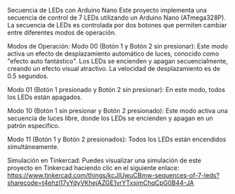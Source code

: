 Secuencia de LEDs con Arduino Nano
Este proyecto implementa una secuencia de control de 7 LEDs utilizando un Arduino Nano (ATmega328P). La secuencia de LEDs es controlada por dos botones que permiten cambiar entre diferentes modos de operación.

Modos de Operación:
Modo 00 (Botón 1 y Botón 2 sin presionar): Este modo activa un efecto de desplazamiento automático de luces, conocido como "efecto auto fantástico". Los LEDs se encienden y apagan secuencialmente, creando un efecto visual atractivo. La velocidad de desplazamiento es de 0.5 segundos.

Modo 01 (Botón 1 presionado y Botón 2 sin presionar): En este modo, todos los LEDs están apagados.

Modo 10 (Botón 1 sin presionar y Botón 2 presionado): Este modo activa una secuencia de luces libre, donde los LEDs se encienden y apagan en un patrón específico.

Modo 11 (Botón 1 y Botón 2 presionados): Todos los LEDs están encendidos simultáneamente.

Simulación en Tinkercad:
Puedes visualizar una simulación de este proyecto en Tinkercad haciendo clic en el siguiente enlace: https://www.tinkercad.com/things/kcJIUwuCBmw-sequences-of-7-leds?sharecode=t4ehzI17yYdyVKhejAZGE1vrYTxsjmChqCpG0B44-JA
